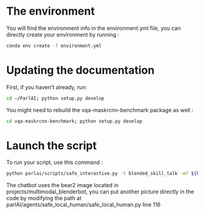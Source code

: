 
# The environment 

You will find the environment info in the environment.yml file, you can directly create your environment by running : 
```bash
conda env create -f environment.yml
```

# Updating the documentation

First, if you haven't already, run:
```bash
cd ~/ParlAI; python setup.py develop
```
You might need to rebuild the vqa-maskrcnn-benchmark package as well : 
```bash
cd vqa-maskrcnn-benchmark; python setup.py develop
```

# Launch the script 

To run your script, use this command :

```bash
python parlai/scripts/safe_interactive.py -t blended_skill_talk -mf ${PATH_TO_YOUR_MODEL_FILE} --model projects.multimodal_blenderbot.agents:BiasAgent --image-mode faster_r_cnn_152_32x8d --delimiter $'\n' --beam-block-ngram 3 --beam-context-block-ngram 3 --beam-min-length 20 --beam-size 10 --inference beam --model-parallel False
```

The chatbot uses the bear2 image located in projects/multimodal_blenderbot, you can put another picture directly in the code by modifying the path at parlAI/agents/safe_local_human/safe_local_human.py line 116 
